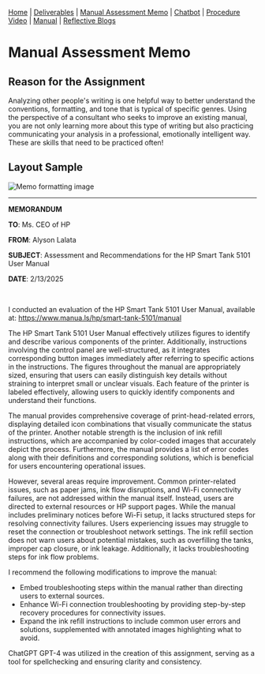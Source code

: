 [Home](index.md) | [Deliverables](deliverables.md) | [Manual Assessment Memo](manual_assessment_memo.md) | [Chatbot](chatbot.md) | [Procedure Video](procedure_video.md) | [Manual](manual.md) | [Reflective Blogs](reflective_blogs.md)

# Manual Assessment Memo
## Reason for the Assignment
Analyzing other people's writing is one helpful way to better understand the conventions, formatting, and tone that is typical of specific genres. Using the perspective of a consultant who seeks to improve an existing manual, you are not only learning more about this type of writing but also practicing communicating your analysis in a professional, emotionally intelligent way. These are skills that need to be practiced often!

## Layout Sample
![Memo formatting image](memoLabels.jpg) 

---
**MEMORANDUM**

**TO**: Ms. CEO of HP

**FROM**: Alyson Lalata

**SUBJECT**: Assessment and Recommendations for the HP Smart Tank 5101 User Manual

**DATE**: 2/13/2025

&nbsp;

I conducted an evaluation of the HP Smart Tank 5101 User Manual, available at: <https://www.manua.ls/hp/smart-tank-5101/manual>

The HP Smart Tank 5101 User Manual effectively utilizes figures to identify and describe various components of the printer. Additionally, instructions involving the control panel are well-structured, as it integrates corresponding button images immediately after referring to specific actions in the instructions. The figures throughout the manual are appropriately sized, ensuring that users can easily distinguish key details without straining to interpret small or unclear visuals. Each feature of the printer is labeled effectively, allowing users to quickly identify components and understand their functions. 

The manual provides comprehensive coverage of print-head-related errors, displaying detailed icon combinations that visually communicate the status of the printer. Another notable strength is the inclusion of ink refill instructions, which are accompanied by color-coded images that accurately depict the process. Furthermore, the manual provides a list of error codes along with their definitions and corresponding solutions, which is beneficial for users encountering operational issues.

However, several areas require improvement. Common printer-related issues, such as paper jams, ink flow disruptions, and Wi-Fi connectivity failures, are not addressed within the manual itself. Instead, users are directed to external resources or HP support pages. While the manual includes preliminary notices before Wi-Fi setup, it lacks structured steps for resolving connectivity failures. Users experiencing issues may struggle to reset the connection or troubleshoot network settings. The ink refill section does not warn users about potential mistakes, such as overfilling the tanks, improper cap closure, or ink leakage. Additionally, it lacks troubleshooting steps for ink flow problems.

I recommend the following modifications to improve the manual:
- Embed troubleshooting steps within the manual rather than directing users to external sources.
-	Enhance Wi-Fi connection troubleshooting by providing step-by-step recovery procedures for connectivity issues.
-	Expand the ink refill instructions to include common user errors and solutions, supplemented with annotated images highlighting what to avoid.

ChatGPT GPT-4 was utilized in the creation of this assignment, serving as a tool for spellchecking and ensuring clarity and consistency.
